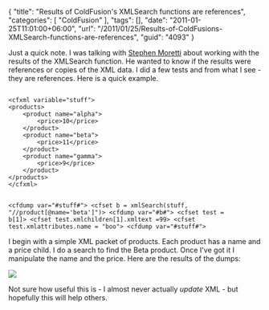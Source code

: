 {
	"title": "Results of ColdFusion's XMLSearch functions are references",
	"categories": [
		"ColdFusion"
	],
	"tags": [],
	"date": "2011-01-25T11:01:00+06:00",
	"url": "/2011/01/25/Results-of-ColdFusions-XMLSearch-functions-are-references",
	"guid": "4093"
}

Just a quick note. I was talking with <a href="http://nil.checksite.co.uk">Stephen Moretti</a> about working with the results of the XMLSearch function. He wanted to know if the results were references or copies of the XML data. I did a few tests and from what I see - they are references. Here is a quick example.
<!--more-->
<p>

<code>
&lt;cfxml variable="stuff"&gt;
&lt;products&gt;
	&lt;product name="alpha"&gt;
		&lt;price&gt;10&lt;/price&gt;
	&lt;/product&gt;
	&lt;product name="beta"&gt;
		&lt;price&gt;11&lt;/price&gt;
	&lt;/product&gt;
	&lt;product name="gamma"&gt;
		&lt;price&gt;9&lt;/price&gt;
	&lt;/product&gt;
&lt;/products&gt;
&lt;/cfxml&gt;

&lt;cfdump var="#stuff#"&gt;
&lt;cfset b = xmlSearch(stuff, "//product[@name='beta']")&gt;
&lt;cfdump var="#b#"&gt;
&lt;cfset test = b[1]&gt;
&lt;cfset test.xmlchildren[1].xmltext =99&gt;
&lt;cfset test.xmlattributes.name = "boo"&gt;
&lt;cfdump var="#stuff#"&gt;
</code>

<p>

I begin with a simple XML packet of products. Each product has a name and a price child. I do a search to find the Beta product. Once I've got it I manipulate the name and the price. Here are the results of the dumps:

<p>

<img src="http://static.raymondcamden.com/images/ScreenClip17.png" />

<p>

Not sure how useful this is - I almost never actually <i>update</i> XML - but hopefully this will help others.